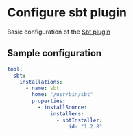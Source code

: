 # Configure sbt plugin

Basic configuration of the [Sbt plugin](https://plugins.jenkins.io/sbt)

## Sample configuration

```yaml
tool:
  sbt:
    installations:
      - name: sbt
        home: "/usr/bin/sbt"
        properties:
          - installSource:
              installers:
                - sbtInstaller:
                    id: "1.2.8"
```
